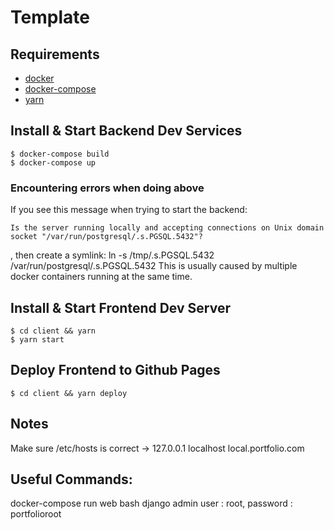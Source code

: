 # Template

## Requirements

* [docker](https://docs.docker.com/engine/installation/linux/docker-ce/ubuntu/)
* [docker-compose](https://docs.docker.com/compose/install/#install-compose)
* [yarn](https://yarnpkg.com/en/docs/install)

## Install & Start Backend Dev Services

```
$ docker-compose build
$ docker-compose up
```
### Encountering errors when doing above
If you see this message when trying to start the backend:
```
Is the server running locally and accepting connections on Unix domain socket "/var/run/postgresql/.s.PGSQL.5432"?
```
, then create a symlink: ln -s /tmp/.s.PGSQL.5432 /var/run/postgresql/.s.PGSQL.5432
This is usually caused by multiple docker containers running at the same time.

## Install & Start Frontend Dev Server

```
$ cd client && yarn
$ yarn start
```

## Deploy Frontend to Github Pages

```
$ cd client && yarn deploy
```

## Notes
Make sure /etc/hosts is correct
-> 127.0.0.1  localhost local.portfolio.com


## Useful Commands:
docker-compose run web bash
django admin user : root, password : portfolioroot
